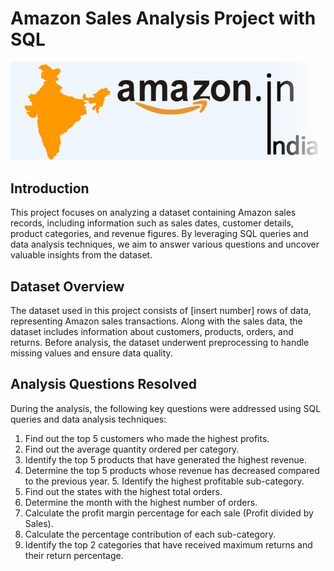  # Amazon Sales Analysis Project with SQL 
 ![Banner Image](https://github.com/shreyan54/Amazon-Sales-EDA/blob/e1509995d180b31399411c67520f34049dee5d85/amazon_india_wide_image-3.jpg)


## Introduction
This project focuses on analyzing a dataset containing Amazon sales records, including information such as sales dates, customer details, product categories, and revenue figures. By leveraging SQL queries and data analysis techniques, we aim to answer various questions and uncover valuable insights from the dataset.

## Dataset Overview
The dataset used in this project consists of [insert number] rows of data, representing Amazon sales transactions. Along with the sales data, the dataset includes information about customers, products, orders, and returns. 
Before analysis, the dataset underwent preprocessing to handle missing values and ensure data quality.

## Analysis Questions Resolved
During the analysis, the following key questions were addressed using SQL queries and data analysis techniques:
1. Find out the top 5 customers who made the highest profits.
2. Find out the average quantity ordered per category.
3. Identify the top 5 products that have generated the highest revenue.
4. Determine the top 5 products whose revenue has decreased compared to the previous year. 5. Identify the highest profitable sub-category.
6. Find out the states with the highest total orders.
7. Determine the month with the highest number of orders.
8. Calculate the profit margin percentage for each sale (Profit divided by Sales).
9. Calculate the percentage contribution of each sub-category.
10. Identify the top 2 categories that have received maximum returns and their return percentage.


